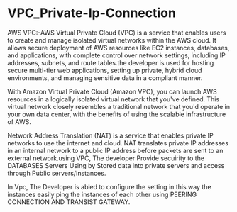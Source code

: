 # VPC_Private-Ip-Connection
AWS VPC:-AWS Virtual Private Cloud (VPC) is a service that enables users to create and manage isolated virtual networks within the AWS cloud. It allows secure deployment of AWS resources 
like EC2 instances, databases, and applications, with complete control over network settings, including IP addresses, subnets, and route tables.the developer is used for hosting secure 
multi-tier web applications, setting up private, hybrid cloud environments, and managing sensitive data in a compliant manner.

With Amazon Virtual Private Cloud (Amazon VPC), you can launch AWS resources in a logically isolated virtual network that you've defined. This virtual network closely resembles a traditional
network that you'd operate in your own data center, with the benefits of using the scalable infrastructure of AWS.

Network Address Translation (NAT) is a service that enables private IP networks to use the internet and cloud. NAT translates private IP addresses in an internal network to a public IP
address before packets are sent to an external network.using VPC, The developer Provide secuirity to the DATABASES Servers Using by Stored data into private servers and access through 
Public servers/Instances.

In Vpc, The Developer is abled to configure the setting in this way the instances easily ping the instances of each other using PEERING CONNECTION AND TRANSIST GATEWAY.
